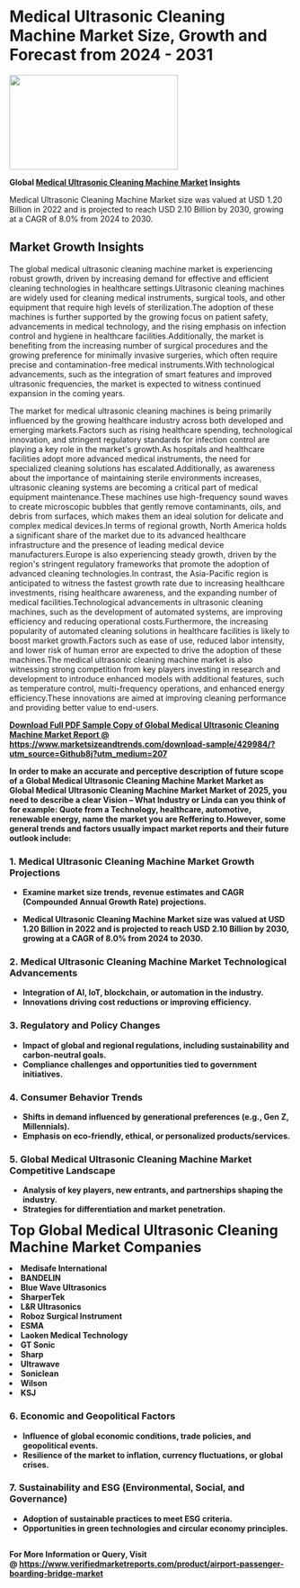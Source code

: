 <H1>Medical Ultrasonic Cleaning Machine Market Size, Growth and Forecast from 2024 - 2031</H1><img class="aligncenter size-medium wp-image-584254" src="https://thirdeyenews.in/wp-content/uploads/2024/09/Global-Market-Research-300x168.jpeg" alt="" width="300" height="168" /><p><strong>Global&nbsp;<a href="https://www.marketsizeandtrends.com/download-sample/429984/?utm_source=Github8j?utm_medium=207">Medical Ultrasonic Cleaning Machine Market</a> Insights</strong></p><p>Medical Ultrasonic Cleaning Machine Market size was valued at USD 1.20 Billion in 2022 and is projected to reach USD 2.10 Billion by 2030, growing at a CAGR of 8.0% from 2024 to 2030.</p><p><h2>Market Growth Insights</h2> <p>The global medical ultrasonic cleaning machine market is experiencing robust growth, driven by increasing demand for effective and efficient cleaning technologies in healthcare settings.Ultrasonic cleaning machines are widely used for cleaning medical instruments, surgical tools, and other equipment that require high levels of sterilization.The adoption of these machines is further supported by the growing focus on patient safety, advancements in medical technology, and the rising emphasis on infection control and hygiene in healthcare facilities.Additionally, the market is benefiting from the increasing number of surgical procedures and the growing preference for minimally invasive surgeries, which often require precise and contamination-free medical instruments.With technological advancements, such as the integration of smart features and improved ultrasonic frequencies, the market is expected to witness continued expansion in the coming years.</p> <p><strong><a href="#"></a></strong></p> <p>The market for medical ultrasonic cleaning machines is being primarily influenced by the growing healthcare industry across both developed and emerging markets.Factors such as rising healthcare spending, technological innovation, and stringent regulatory standards for infection control are playing a key role in the market's growth.As hospitals and healthcare facilities adopt more advanced medical instruments, the need for specialized cleaning solutions has escalated.Additionally, as awareness about the importance of maintaining sterile environments increases, ultrasonic cleaning systems are becoming a critical part of medical equipment maintenance.These machines use high-frequency sound waves to create microscopic bubbles that gently remove contaminants, oils, and debris from surfaces, which makes them an ideal solution for delicate and complex medical devices.In terms of regional growth, North America holds a significant share of the market due to its advanced healthcare infrastructure and the presence of leading medical device manufacturers.Europe is also experiencing steady growth, driven by the region's stringent regulatory frameworks that promote the adoption of advanced cleaning technologies.In contrast, the Asia-Pacific region is anticipated to witness the fastest growth rate due to increasing healthcare investments, rising healthcare awareness, and the expanding number of medical facilities.Technological advancements in ultrasonic cleaning machines, such as the development of automated systems, are improving efficiency and reducing operational costs.Furthermore, the increasing popularity of automated cleaning solutions in healthcare facilities is likely to boost market growth.Factors such as ease of use, reduced labor intensity, and lower risk of human error are expected to drive the adoption of these machines.The medical ultrasonic cleaning machine market is also witnessing strong competition from key players investing in research and development to introduce enhanced models with additional features, such as temperature control, multi-frequency operations, and enhanced energy efficiency.These innovations are aimed at improving cleaning performance and providing better value to end-users.<p><strong><a href="#"></p><p><span class=""><strong>Download Full PDF Sample Copy of Global Medical Ultrasonic Cleaning Machine Market Report</strong> @ <a href="https://www.marketsizeandtrends.com/download-sample/429984/?utm_source=Github8j?utm_medium=207" target="_blank">https://www.marketsizeandtrends.com/download-sample/429984/?utm_source=Github8j?utm_medium=207</a></span></p><p>In order to make an accurate and perceptive description of future scope of a Global&nbsp;Medical Ultrasonic Cleaning Machine Market Market as Global&nbsp;Medical Ultrasonic Cleaning Machine Market Market of 2025, you need to describe a clear Vision &ndash; What Industry or Linda can you think of for example: Quote from a Technology, healthcare, automotive, renewable energy, name the market you are Reffering to.However, some general trends and factors usually impact market reports and their future outlook include:</p><h3>1.&nbsp;<strong>Medical Ultrasonic Cleaning Machine Market Growth Projections</strong></h3><ul><li>Examine market size trends, revenue estimates and CAGR (Compounded Annual Growth Rate) projections.</li><li><p>Medical Ultrasonic Cleaning Machine Market size was valued at USD 1.20 Billion in 2022 and is projected to reach USD 2.10 Billion by 2030, growing at a CAGR of 8.0% from 2024 to 2030.</p></li></ul><h3>2.&nbsp;<strong>Medical Ultrasonic Cleaning Machine Market Technological Advancements</strong></h3><ul><li>Integration of AI, IoT, blockchain, or automation in the industry.</li><li>Innovations driving cost reductions or improving efficiency.</li></ul><h3>3.&nbsp;<strong>Regulatory and Policy Changes</strong></h3><ul><li>Impact of global and regional regulations, including sustainability and carbon-neutral goals.</li><li>Compliance challenges and opportunities tied to government initiatives.</li></ul><h3>4.&nbsp;<strong>Consumer Behavior Trends</strong></h3><ul><li>Shifts in demand influenced by generational preferences (e.g., Gen Z, Millennials).</li><li>Emphasis on eco-friendly, ethical, or personalized products/services.</li></ul><h3>5.&nbsp;<strong>Global Medical Ultrasonic Cleaning Machine Market Competitive Landscape</strong></h3><ul><li>Analysis of key players, new entrants, and partnerships shaping the industry.</li><li>Strategies for differentiation and market penetration.</li></ul><p data-pm-slice="1 1 []"><span style="color: inherit; font-family: inherit; font-size: 25px;">Top Global Medical Ultrasonic Cleaning Machine Market Companies</span></p><div class="" data-test-id=""><p><li>Medisafe International</li><li> BANDELIN</li><li> Blue Wave Ultrasonics</li><li> SharperTek</li><li> L&R Ultrasonics</li><li> Roboz Surgical Instrument</li><li> ESMA</li><li> Laoken Medical Technology</li><li> GT Sonic</li><li> Sharp</li><li> Ultrawave</li><li> Soniclean</li><li> Wilson</li><li> KSJ</li></p></div><h3>6.&nbsp;<strong>Economic and Geopolitical Factors</strong></h3><ul><li>Influence of global economic conditions, trade policies, and geopolitical events.</li><li>Resilience of the market to inflation, currency fluctuations, or global crises.</li></ul><h3>7.&nbsp;<strong>Sustainability and ESG (Environmental, Social, and Governance)</strong></h3><ul><li>Adoption of sustainable practices to meet ESG criteria.</li><li>Opportunities in green technologies and circular economy principles.</li></ul><h2><strong style="font-size: 14px;">For More Information or Query, Visit @&nbsp;</strong><a style="background-color: #ffffff; font-size: 14px;" href="https://www.marketsizeandtrends.com/report/medical-ultrasonic-cleaning-machine-market/" target="_blank">https://www.verifiedmarketreports.com/product/airport-passenger-boarding-bridge-market</a></h2>